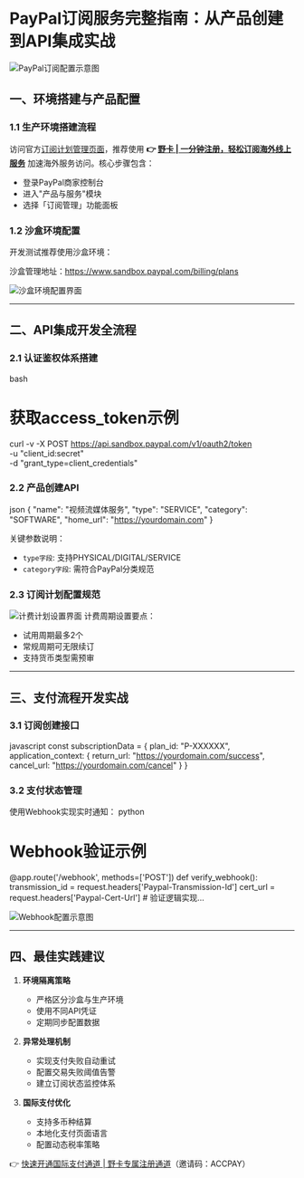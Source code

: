 # PayPal订阅服务完整指南：从产品创建到API集成实战

![PayPal订阅配置示意图](https://bbtdd.com/wp-content/uploads/img/3147857722.webp)

## 一、环境搭建与产品配置
### 1.1 生产环境搭建流程
访问官方[订阅计划管理页面](https://bbtdd.com/yeka)，推荐使用 **👉 [野卡 | 一分钟注册，轻松订阅海外线上服务](https://bbtdd.com/yeka)** 加速海外服务访问。核心步骤包含：
- 登录PayPal商家控制台
- 进入"产品与服务"模块
- 选择「订阅管理」功能面板

### 1.2 沙盒环境配置
开发测试推荐使用沙盒环境：

沙盒管理地址：https://www.sandbox.paypal.com/billing/plans

![沙盒环境配置界面](https://bbtdd.com/wp-content/uploads/img/3342821555739732.webp)

---

## 二、API集成开发全流程
### 2.1 认证鉴权体系搭建
bash
# 获取access_token示例
curl -v -X POST https://api.sandbox.paypal.com/v1/oauth2/token \
  -u "client_id:secret" \
  -d "grant_type=client_credentials"


### 2.2 产品创建API
json
{
  "name": "视频流媒体服务",
  "type": "SERVICE",
  "category": "SOFTWARE",
  "home_url": "https://yourdomain.com"
}

关键参数说明：
- `type字段`: 支持PHYSICAL/DIGITAL/SERVICE
- `category字段`: 需符合PayPal分类规范

### 2.3 订阅计划配置规范
![计费计划设置界面](https://bbtdd.com/wp-content/uploads/img/472917961.webp)
计费周期设置要点：
- 试用周期最多2个
- 常规周期可无限续订
- 支持货币类型需预审

---

## 三、支付流程开发实战
### 3.1 订阅创建接口
javascript
const subscriptionData = {
  plan_id: "P-XXXXXX",
  application_context: {
    return_url: "https://yourdomain.com/success",
    cancel_url: "https://yourdomain.com/cancel"
  }
}


### 3.2 支付状态管理
使用Webhook实现实时通知：
python
# Webhook验证示例
@app.route('/webhook', methods=['POST'])
def verify_webhook():
    transmission_id = request.headers['Paypal-Transmission-Id']
    cert_url = request.headers['Paypal-Cert-Url']
    # 验证逻辑实现...

![Webhook配置示意图](https://bbtdd.com/wp-content/uploads/img/822702148624.webp)

---

## 四、最佳实践建议
1. **环境隔离策略**
   - 严格区分沙盒与生产环境
   - 使用不同API凭证
   - 定期同步配置数据

2. **异常处理机制**
   - 实现支付失败自动重试
   - 配置交易失败阈值告警
   - 建立订阅状态监控体系

3. **国际支付优化**
   - 支持多币种结算
   - 本地化支付页面语言
   - 配置动态税率策略

👉 [快速开通国际支付通道 | 野卡专属注册通道](https://bbtdd.com/yeka)（邀请码：ACCPAY）